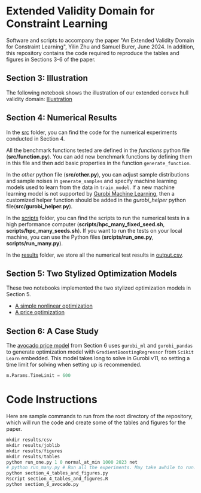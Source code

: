 #  Extended Validity Domain for Constraint Learning

Software and scripts to accompany the paper "An Extended Validity Domain for Constraint Learning", Yilin Zhu and Samuel Burer, June 2024. In addition, this repository contains the code required to reproduce the tables and figures in Sections 3-6 of the paper.

## Section 3: Illustration

The following notebook shows the illustration of our extended convex hull validity domain: [Illustration](scripts/section_3_illustration.ipynb)

## Section 4: Numerical Results

In the [src](src) folder, you can find the code for the numerical experiments conducted in Section 4.

All the benchmark functions tested are defined in the *functions* python file (**src/function.py**). You can add new benchmark functions by defining them in this file and then add basic properties in the function `generate_function`.

In the *other* python file (**src/other.py**), you can adjust sample distributions and sample noises in `generate_samples` and specify machine learning models used to learn from the data in `train_model`. If a new machine learning model is not supported by [Gurobi Machine Learning](https://gurobi-machinelearning.readthedocs.io/en/stable/index.html), then a customized helper function should be added in the *gurobi_helper* python file(**src/gurobi_helper.py**).

In the [scripts](scripts) folder, you can find the scripts to run the numerical tests in a high performance computer (**scripts/hpc_many_fixed_seed.sh**, **scripts/hpc_many_seeds.sh**). If you want to run the tests on your local machine, you can use the Python files (**srcipts/run_one.py**, **scripts/run_many.py**).

In the [results](results) folder, we store all the numerical test results in [output.csv](results/output.csv).

## Section 5: Two Stylized Optimization Models

These two notebooks implemented the two stylized optimization models in Section 5.

 - [A simple nonlinear optimization](https://research-git.uiowa.edu/yilin-and-sam/extvdom/-/blob/main/scripts/section_5_nonlinear_optimization.ipynb)
 - [A price optimization](https://research-git.uiowa.edu/yilin-and-sam/extvdom/-/blob/main/scripts/section_5_price_optimization.ipynb)
 
## Section 6: A Case Study
The [avocado price model](https://research-git.uiowa.edu/yilin-and-sam/extvdom/-/blob/main/scripts/section_6_avocado.py) from Section 6 uses `gurobi_ml` and `gurobi_pandas` to generate optimization model with `GradientBoostingRegressor` from `Scikit Learn` embedded. This model takes long to solve in Gurobi v11, so setting a time limit for solving when setting up is recommended.

```python
m.Params.TimeLimit = 600
```
 

# Code Instructions

Here are sample commands to run from the root directory of the repository, which will run the code and create some of the tables and figures for the paper.  

```python
mkdir results/csv
mkdir results/joblib
mkdir results/figures
mkdir results/tables
python run_one.py 1 0 normal_at_min 1000 2023 net
# python run_many.py # Run all the experiments. May take awhile to run!
python section_4_tables_and_figures.py
Rscript section_4_tables_and_figures.R
python section_6_avocado.py
```
